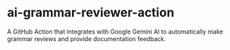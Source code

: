 # ai-grammar-reviewer-action
A GitHub Action that integrates with Google Gemini AI to automatically make grammar reviews and provide documentation feedback.
